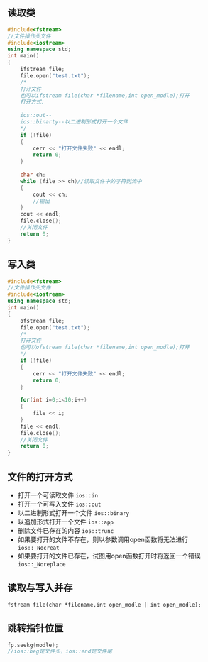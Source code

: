 ## 读取类
```C++
#include<fstream>
//文件操作头文件
#include<iostream>
using namespace std;
int main()
{
	ifstream file;
	file.open("test.txt");
	/*
	打开文件
	也可以ifstream file(char *filename,int open_modle);打开
	打开方式:
	
	ios::out--
	ios::binarty--以二进制形式打开一个文件
	*/
	if (!file)
	{
		cerr << "打开文件失败" << endl;
		return 0;
	}
	
	char ch;
	while (file >> ch)//读取文件中的字符到流中
	{
		cout << ch;
		//输出
	}
	cout << endl;
	file.close();
	//关闭文件
	return 0;
}
```

## 写入类
```C++
#include<fstream>
//文件操作头文件
#include<iostream>
using namespace std;
int main()
{
	ofstream file;
	file.open("test.txt");
	/*
	打开文件
	也可以ofstream file(char *filename,int open_modle);打开
	*/
	if (!file)
	{
		cerr << "打开文件失败" << endl;
		return 0;
	}
	
	for(int i=0;i<10;i++)
	{
		file << i;
	}
	file << endl;
	file.close();
	//关闭文件
	return 0;
}
```

## 文件的打开方式
+ 打开一个可读取文件 `ios::in`
+ 打开一个可写入文件 `ios::out`
+ 以二进制形式打开一个文件 `ios::binary`
+ 以追加形式打开一个文件 `ios::app`
+ 删除文件已存在的内容 `ios::trunc`
+ 如果要打开的文件不存在，则以参数调用open函数将无法进行 `ios::_Nocreat`
+ 如果要打开的文件已存在，试图用open函数打开时将返回一个错误 `ios::_Noreplace`

## 读取与写入并存
`fstream file(char *filename,int open_modle | int open_modle);`

## 跳转指针位置
```C++
fp.seekg(modle);
//ios::beg是文件头，ios::end是文件尾
```